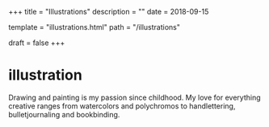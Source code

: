 +++
title = "Illustrations"
description = ""
date = 2018-09-15

template = "illustrations.html"
path = "/illustrations"

draft = false
+++

<h1>illustration</h1>
<div class="description">
    <div class="description-left">
        Drawing and painting is my passion since childhood. My love for everything creative ranges from watercolors and polychromos to handlettering, bulletjournaling and bookbinding.
    </div>
</div>